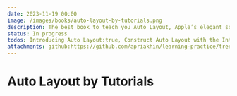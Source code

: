 ```yaml
---
date: 2023-11-19 00:00
image: /images/books/auto-layout-by-tutorials.png
description: The best book to teach you Auto Layout, Apple’s elegant solution to making your user interfaces flexible and adaptable.
status: In progress
todos: Introducing Auto Layout:true, Construct Auto Layout with the Interface Builder:true, Stack View:true, Construct Auto Layout with Code:true, Scroll View:false, Self-Sizing Views:false, Layout Guides:false, Content-Hugging & Compression-Resistance Priorities:false, Animating Auto Layout Constraints:false, Adaptive Layout:false, Dynamic Type:false, Internationalization & Localization:false, Common Auto Layout Issues:false, Under the Hood of Auto Layout:false, Optimizing Auto Layout Performance:false, Layout Prototyping with Playgrounds:false, Auto Layout for External Displays:false, Designing Custom Controls:false
attachments: github:https://github.com/apriakhin/learning-practice/tree/main/books/auto-layout-by-tutorials
---
```

# Auto Layout by Tutorials

